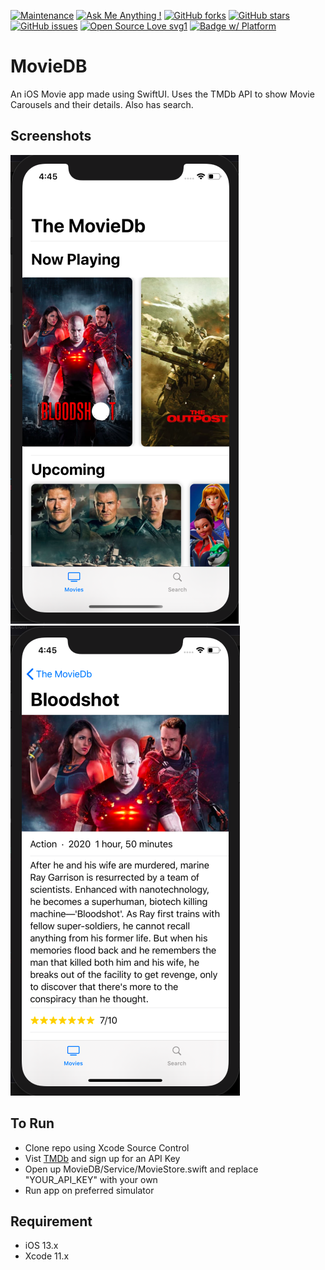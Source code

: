 [![Maintenance](https://img.shields.io/badge/Maintained%3F-yes-green.svg)](https://GitHub.com/Naereen/StrapDown.js/graphs/commit-activity)
[![Ask Me Anything !](https://img.shields.io/badge/Ask%20me-anything-1abc9c.svg)](https://GitHub.com/Naereen/ama)
[![GitHub forks](https://img.shields.io/github/forks/saswatamcode/MovieDB_swiftUI.svg?style=social&label=Fork&maxAge=2592000)](https://GitHub.com/saswatamcode/MovieDB_swiftUI/network/)
[![GitHub stars](https://img.shields.io/github/stars/saswatamcode/MovieDB_swiftUI.svg?style=social&label=Star&maxAge=2592000)](https://GitHub.com/saswatamcode/MovieDB_swiftUI/stargazers/)
[![GitHub issues](https://img.shields.io/github/issues/saswatamcode/MovieDB_swiftUI.svg)](https://GitHub.com/saswatamcode/MovieDB_swiftUI/issues/)
[![Open Source Love svg1](https://badges.frapsoft.com/os/v1/open-source.svg?v=103)](https://github.com/ellerbrock/open-source-badges/)
[![Badge w/ Platform](https://cocoapod-badges.herokuapp.com/p/NSStringMask/badge.svg)](https://cocoadocs.org/docsets/NSStringMask)

# MovieDB
An iOS Movie app made using SwiftUI. Uses the TMDb API to show Movie Carousels and their details. Also has search.

## Screenshots
![MainPage!](screenshots/Screenshot-1.png)
![MovieDetailPage!](screenshots/Screenshot-2.png)


## To Run
- Clone repo using Xcode Source Control
- Vist [TMDb](https://www.themoviedb.org/documentation/api) and sign up for an API Key
- Open up MovieDB/Service/MovieStore.swift and replace "YOUR_API_KEY" with your own
- Run app on preferred simulator

## Requirement
- iOS 13.x
- Xcode 11.x

